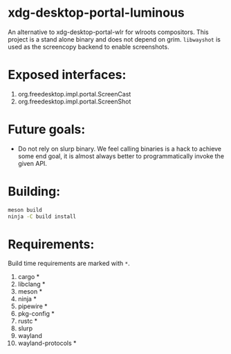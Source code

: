 # xdg-desktop-portal-luminous

An alternative to xdg-desktop-portal-wlr for wlroots compositors. This project is a stand alone binary and does not depend on grim.
`libwayshot` is used as the screencopy backend to enable screenshots.

# Exposed interfaces:

1. org.freedesktop.impl.portal.ScreenCast
1. org.freedesktop.impl.portal.ScreenShot

# Future goals:

* Do not rely on slurp binary. We feel calling binaries is a hack to achieve some end goal, it is almost always better to programmatically invoke the given API.

# Building:

```sh
meson build
ninja -C build install
```

# Requirements:

Build time requirements are marked with `*`.

1. cargo * 
1. libclang *
1. meson * 
1. ninja *
1. pipewire *
1. pkg-config *
1. rustc *
1. slurp
1. wayland
1. wayland-protocols *

